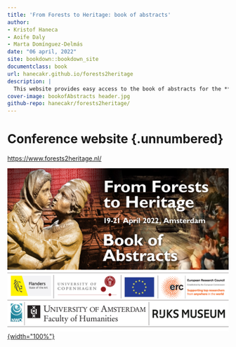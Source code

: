 ```yaml
---
title: 'From Forests to Heritage: book of abstracts'
author:
- Kristof Haneca
- Aoife Daly
- Marta Domínguez-Delmás
date: "06 april, 2022"
site: bookdown::bookdown_site
documentclass: book
url: hanecakr.github.io/forests2heritage
description: |
  This website provides easy access to the book of abstracts for the **From Forest to Heritage** conference.
cover-image: bookofAbstracts header.jpg
github-repo: hanecakr/forests2heritage/
---
```


# Conference website {.unnumbered}
  
  
<https://www.forests2heritage.nl/>
 

[![](bookofAbstracts%20header.jpg){width="100%"}](https://event.forests2heritage.nl/)

<!-- > **From Forests to Heritage** -->

<!-- > -->

<!-- > 19-21 April 2022 - Amsterdam -->

<!-- > -->

<!-- > [www.forests2heritage.nl](https://event.forests2heritage.nl/) -->

<!-- [download pdf](https://github.com/hanecakr/forests2heritage/raw/main/docs/ForHer22_BOOKofABSTRACTS.pdf) -->

<!-- <a href="https://hanecakr.github.io/forests2heritage/ForHer22_BOOKofABSTRACTS.pdf" target="_blank">view pdf in browser</a> -->
